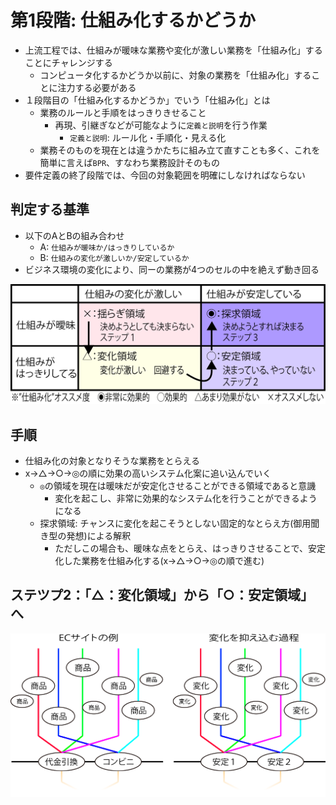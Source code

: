 # 第1段階: 仕組み化するかどうか

* 上流工程では、仕組みが暖味な業務や変化が激しい業務を「仕組み化」することにチャレンジする
    * コンピュータ化するかどうか以前に、対象の業務を「仕組み化」することに注力する必要がある
* １段階目の「仕組み化するかどうか」でいう「仕組み化」とは
    * 業務のルールと手順をはっきりきせること
        * 再現、引継ぎなどが可能なように`定義と説明`を行う作業
            * `定義と説明`: ルール化・手順化・見える化
    * 業務そのものを現在とは違うかたちに組み立て直すことも多く、これを簡単に言えば`BPR`、すなわち業務設計そのもの
* 要件定義の終了段階では、今回の対象範囲を明確にしなければならない

## 判定する基準

* 以下のAとBの組み合わせ
    * A: `仕組みが暖味か/はっきりしているか`
    * B: `仕組みの変化が激しいか/安定しているか`
* ビジネス環境の変化により、同ーの業務が4つのセルの中を絶えず動き回る

![what_00](image/what_00.png)

## 手順

* 仕組み化の対象となりそうな業務をとらえる
* x→△→○→◎の順に効果の高いシステム化案に追い込んでいく
    * `◎`の領域を現在は暖味だが安定化させることができる領域であると意譏
        * 変化を起こし、非常に効果的なシステム化を行うことができるようになる
    * 探求領域: チャンスに変化を起こそうとしない固定的なとらえ方(御用聞き型の発想)による解釈
        * ただしこの場合も、暖味な点をとらえ、はっきりさせることで、安定化した業務を仕組み化する(x→△→○→◎の順で進む)

## ステツプ2：「△：変化領域」から「○：安定領域」へ

![what_01](image/what_01.png)
